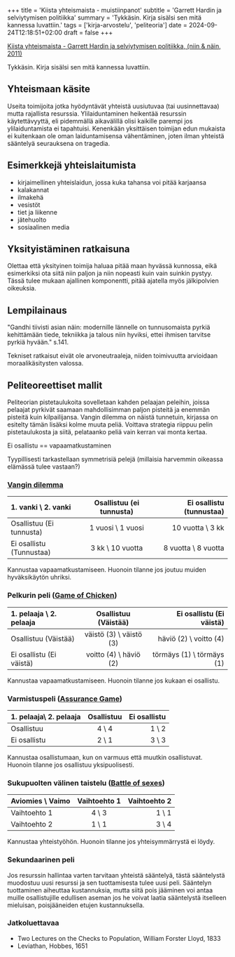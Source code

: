 +++
title = 'Kiista yhteismaista - muistiinpanot'
subtitle = 'Garrett Hardin ja selviytymisen politiikka'
summary = 'Tykkäsin. Kirja sisälsi sen mitä kannessa luvattiin.'
tags = ['kirja-arvostelu', 'peliteoria']
date = 2024-09-24T12:18:51+02:00
draft = false
+++


[Kiista yhteismaista - Garrett Hardin ja selviytymisen politiikka, (niin & näin, 2011)](https://kauppa.netn.fi/sivu/tuote/kiista-yhteismaista/91640)

Tykkäsin. Kirja sisälsi sen mitä kannessa luvattiin.

## Yhteismaan käsite
Useita toimijoita jotka hyödyntävät yhteistä uusiutuvaa (tai uusinnettavaa) mutta rajallista resurssia. Ylilaiduntaminen heikentää resurssin käytettävyyttä, eli pidemmällä aikavälillä olisi kaikille parempi jos ylilaiduntamista ei tapahtuisi. Kenenkään yksittäisen toimijan edun mukaista ei kuitenkaan ole oman laiduntamisensa vähentäminen, joten ilman yhteistä sääntelyä seurauksena on tragedia.

## Esimerkkejä yhteislaitumista
- kirjaimellinen yhteislaidun, jossa kuka tahansa voi pitää karjaansa
- kalakannat
- ilmakehä
- vesistöt
- tiet ja liikenne
- jätehuolto
- sosiaalinen media

## Yksityistäminen ratkaisuna
Olettaa että yksityinen toimija haluaa pitää maan hyvässä kunnossa, eikä esimerkiksi ota siitä niin paljon ja niin nopeasti kuin vain suinkin pystyy. Tässä tulee mukaan ajallinen komponentti, pitää ajatella myös jälkipolvien oikeuksia.


## Lempilainaus
"Gandhi tiivisti asian näin: modernille lännelle on tunnusomaista pyrkiä kehittämään tiede, tekniikka ja talous niin hyviksi, ettei ihmisen tarvitse pyrkiä hyvään." s.141.

Tekniset ratkaisut eivät ole arvoneutraaleja, niiden toimivuutta arvioidaan moraalikäsitysten valossa.


## Peliteoreettiset mallit

Peliteorian pistetaulukoita sovelletaan kahden pelaajan peleihin, joissa pelaajat pyrkivät saamaan mahdollisimman paljon pisteitä ja enemmän pisteitä kuin kilpailijansa. Vangin dilemma on näistä tunnetuin, kirjassa on esitelty tämän lisäksi kolme muuta peliä. Voittava strategia riippuu pelin pistetaulukosta ja siitä, pelataanko peliä vain kerran vai monta kertaa.

Ei osallistu == vapaamatkustaminen

Tyypillisesti tarkastellaan symmetrisiä pelejä (millaisia harvemmin oikeassa elämässä tulee vastaan?)

### [Vangin dilemma](https://fi.wikipedia.org/wiki/Vangin_dilemma)

| 1. vanki \ 2. vanki      | Osallistuu (ei tunnusta) | Ei osallistu (tunnustaa) |
| :----------------------- | :----------------------: | -----------------------: |
| Osallistuu (Ei tunnusta) |    1 vuosi \ 1 vuosi     |         10 vuotta \ 3 kk |
| Ei osallistu (Tunnustaa) |     3 kk \ 10 vuotta     |     8 vuotta  \ 8 vuotta |

Kannustaa vapaamatkustamiseen. Huonoin tilanne jos joutuu muiden hyväksikäytön uhriksi.

### Pelkurin peli ([Game of Chicken](https://en.wikipedia.org/wiki/Chicken_(game)))
| 1. pelaaja \ 2. pelaaja  |  Osallistuu (Väistää)   |   Ei osallistu (Ei väistä) |
| :----------------------- | :---------------------: | -------------------------: |
| Osallistuu (Väistää)     | väistö (3) \ väistö (3) |     häviö (2) \ voitto (4) |
| Ei osallistu (Ei väistä) | voitto (4) \ häviö (2)  | törmäys (1)  \ törmäys (1) |

Kannustaa vapaamatkustamiseen. Huonoin tilanne jos kukaan ei osallistu.

### Varmistuspeli ([Assurance Game](https://en.wikipedia.org/wiki/Stag_hunt))
| 1. pelaaja\ 2. pelaaja | Osallistuu | Ei osallistu |
| :--------------------- | :--------: | -----------: |
| Osallistuu             |   4 \ 4    |        1 \ 2 |
| Ei osallistu           |   2 \ 1    |        3 \ 3 |

Kannustaa osallistumaan, kun on varmuus että muutkin osallistuvat. Huonoin tilanne jos osallistuu yksipuolisesti.

### Sukupuolten välinen taistelu ([Battle of sexes](https://en.wikipedia.org/wiki/Battle_of_the_sexes_(game_theory)))

| Aviomies \ Vaimo | Vaihtoehto 1 | Vaihtoehto 2 |
| :--------------- | :----------: | -----------: |
| Vaihtoehto 1     |    4 \ 3     |        1 \ 1 |
| Vaihtoehto 2     |    1 \ 1     |        3 \ 4 |

Kannustaa yhteistyöhön. Huonoin tilanne jos yhteisymmärrystä ei löydy.

### Sekundaarinen peli
Jos resurssin hallintaa varten tarvitaan yhteistä sääntelyä, tästä sääntelystä muodostuu uusi resurssi ja sen tuottamisesta tulee uusi peli. Sääntelyn tuottaminen aiheuttaa kustannuksia, mutta siitä pois jääminen voi antaa muille osallistujille edullisen aseman jos he voivat laatia sääntelystä itselleen mieluisan, poisjääneiden etujen kustannuksella.


### Jatkoluettavaa
- Two Lectures on the Checks to Population, William Forster Lloyd, 1833
- Leviathan, Hobbes, 1651